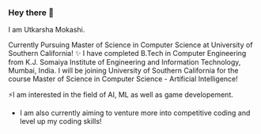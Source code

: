 ### Hey there 👋
I am Utkarsha Mokashi.
<!--
**utkarshamokashi/utkarshamokashi** is a ✨ _special_ ✨ repository because its `README.md` (this file) appears on your GitHub profile.

Here are some ideas to get you started:
-->
Currently Pursuing Master of Science in Computer Science at University of Southern California! ✨
I have completed B.Tech in Computer Engineering from K.J. Somaiya Institute of Engineering and Information Technology, Mumbai, India.
I will be joining University of Southern California for the course Master of Science in Computer Science - Artificial Intelligence!

⚡I am interested in the field of AI, ML as well as game developement.
- I am also currently aiming to venture more into competitive coding and level up my coding skills!
<!-- - 🔭 I’m currently working on ...
- 🌱 I’m currently learning ...
- 👯 I’m looking to collaborate on ...
- 🤔 I’m looking for help with ...
- 💬 Ask me about ...
- 📫 How to reach me: ...
- 😄 Pronouns: ...
- ⚡ Fun fact: ...
-->
